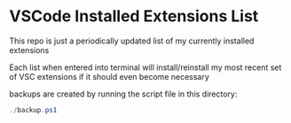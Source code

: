 # VSCode Installed Extensions List

This repo is just a periodically updated list of my currently installed extensions

Each list when entered into terminal will install/reinstall my most recent set of VSC extensions if it should even become necessary

backups are created by running the script file in this directory:

```powershell
./backup.ps1
```

